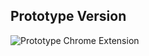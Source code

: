 Prototype Version
---------------------
![Prototype Chrome Extension](https://github.com/hangout/hangout-codepad-extension/raw/master/screenshots/prototype-v1.png)
